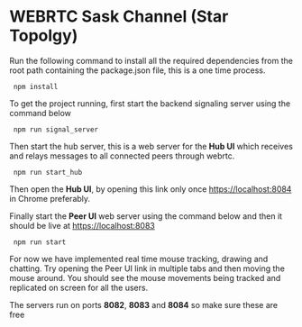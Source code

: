 # WEBRTC Sask Channel (Star Topolgy)

Run the following command to install all the required dependencies from the root path containing the package.json file, this is a one time process.

``` npm install```


To get the project running, first start the backend signaling server using the command below 

``` npm run signal_server```


Then start the hub server, this is a web server for the **Hub UI** which receives and relays messages to all connected peers through webrtc.

``` npm run start_hub```

Then open the **Hub UI**, by opening this link only once [https://localhost:8084](https://localhost:8084) in Chrome preferably.


Finally start the **Peer UI** web server using the command below and then it should be live at [https://localhost:8083](https://localhost:8083/)

``` npm run start```

For now we have implemented real time mouse tracking, drawing and chatting.
Try opening the Peer UI link in multiple tabs and then moving the mouse around. 
You should see the mouse movements being tracked and replicated on screen for all the users.

The servers run on ports **8082**, **8083** and **8084** so make sure these are free

